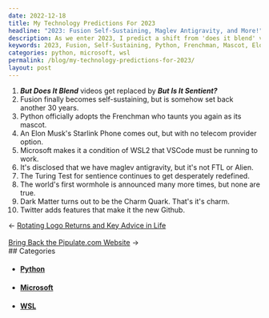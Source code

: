 ```yaml
---
date: 2022-12-18
title: My Technology Predictions For 2023
headline: "2023: Fusion Self-Sustaining, Maglev Antigravity, and More!"
description: As we enter 2023, I predict a shift from 'does it blend' videos to 'is it sentient' videos. Fusion will become self-sustaining, but set back 30 years. Python will adopt a Frenchman as its mascot, Elon Musk will release a Starlink phone without a telecom provider, and Microsoft will make VSCode a requirement for WSL2. Finally, I'll reveal that we have maglev antigravity technology, but it's not what you expect.
keywords: 2023, Fusion, Self-Sustaining, Python, Frenchman, Mascot, Elon Musk, Starlink, Telecom Provider, Microsoft, VSCode, WSL2, Maglev, Antigravity
categories: python, microsoft, wsl
permalink: /blog/my-technology-predictions-for-2023/
layout: post
---
```



1. ***But Does It Blend*** videos get replaced by ***But Is It Sentient?***
1. Fusion finally becomes self-sustaining, but is somehow set back another 30 years.
1. Python officially adopts the Frenchman who taunts you again as its mascot.
1. An Elon Musk's Starlink Phone comes out, but with no telecom provider option.
1. Microsoft makes it a condition of WSL2 that VSCode must be running to work.
1. It's disclosed that we have maglev antigravity, but it's not FTL or Alien.
1. The Turing Test for sentience continues to get desperately redefined.
1. The world's first wormhole is announced many more times, but none are true.
1. Dark Matter turns out to be the Charm Quark. That's it's charm.
1. Twitter adds features that make it the new Github.


<div class="arrow-links"><div class="post-nav-prev"><span class="arrow">&larr;&nbsp;</span><a href="/blog/rotating-logo-returns-and-key-advice-in-life/">Rotating Logo Returns and Key Advice in Life</a></div> &nbsp; <div class="post-nav-next"><a href="/blog/bring-back-the-pipulate-com-website/">Bring Back the Pipulate.com Website</a><span class="arrow">&nbsp;&rarr;</span></div></div>
## Categories

<ul>
<li><h4><a href='/python/'>Python</a></h4></li>
<li><h4><a href='/microsoft/'>Microsoft</a></h4></li>
<li><h4><a href='/wsl/'>WSL</a></h4></li></ul>